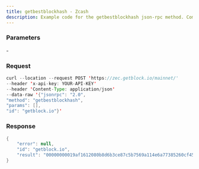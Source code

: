```yaml
---
title: getbestblockhash - Zcash
description: Example code for the getbestblockhash json-rpc method. Сomplete guide on how to use getbestblockhash json-rpc in GetBlock.io Web3 documentation.
---
```


### Parameters


\-

### Request

``` java
curl --location --request POST 'https://zec.getblock.io/mainnet/' 
--header 'x-api-key: YOUR-API-KEY' 
--header 'Content-Type: application/json' 
--data-raw '{"jsonrpc": "2.0",
"method": "getbestblockhash",
"params": [],
"id": "getblock.io"}'
```

###  Response

``` java
{
    "error": null,
    "id": "getblock.io",
    "result": "00000000019af1612080b8d6b3ce87c5b7569a114e6a77385260cf45a6419fe1"
}
```


